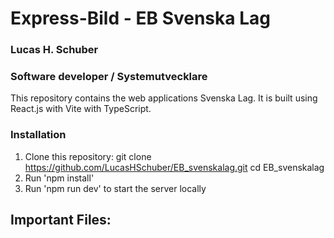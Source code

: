 # Express-Bild - EB Svenska Lag
### Lucas H. Schuber
### Software developer / Systemutvecklare

This repository contains the web applications Svenska Lag. It is built using React.js with Vite with TypeScript.

### Installation
1. Clone this repository:
   git clone https://github.com/LucasHSchuber/EB_svenskalag.git
   cd EB_svenskalag
2. Run 'npm install'
3. Run 'npm run dev' to start the server locally

## Important Files:

